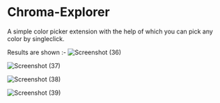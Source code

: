 # Chroma-Explorer
A simple color picker extension with the help of which you can pick any color by singleclick.

Results are shown :-
![Screenshot (36)](https://github.com/SOMESH-SINHA/Chroma-Explorer/assets/96231795/f9ab881a-2e22-4309-b59a-7ece017121c9)

![Screenshot (37)](https://github.com/SOMESH-SINHA/Chroma-Explorer/assets/96231795/4e9e1c24-eace-49ae-9181-d31458800c03)


![Screenshot (38)](https://github.com/SOMESH-SINHA/Chroma-Explorer/assets/96231795/aaa31032-e110-451d-a5f7-39dab72c2c4a)

![Screenshot (39)](https://github.com/SOMESH-SINHA/Chroma-Explorer/assets/96231795/15e4a701-5923-4e0a-8a96-a6adf0c612b3)

